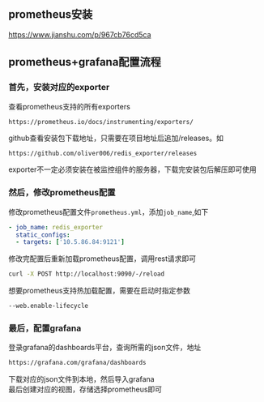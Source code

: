 ## prometheus安装
https://www.jianshu.com/p/967cb76cd5ca
## prometheus+grafana配置流程
### 首先，安装对应的exporter
查看prometheus支持的所有exporters
```sh
https://prometheus.io/docs/instrumenting/exporters/
```
github查看安装包下载地址，只需要在项目地址后追加/releases。如
```
https://github.com/oliver006/redis_exporter/releases
```
exporter不一定必须安装在被监控组件的服务器，下载完安装包后解压即可使用
### 然后，修改prometheus配置
修改prometheus配置文件`prometheus.yml`，添加`job_name`,如下
```yml
- job_name: redis_exporter
  static_configs:
  - targets: ['10.5.86.84:9121']
```
修改完配置后重新加载prometheus配置，调用rest请求即可
```bash
curl -X POST http://localhost:9090/-/reload
```
想要prometheus支持热加载配置，需要在启动时指定参数
```bash
--web.enable-lifecycle
```
### 最后，配置grafana
登录grafana的dashboards平台，查询所需的json文件，地址
```bash
https://grafana.com/grafana/dashboards
```
下载对应的json文件到本地，然后导入grafana  
最后创建对应的视图，存储选择prometheus即可  
